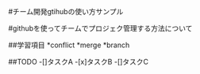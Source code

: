 #チーム開発gtihubの使い方サンプル

#githubを使ってチームでプロジェク管理する方法について

##学習項目
*conflict
*merge
*branch

##TODO
-[]タスクA
-[x]タスクB
-[]タスクC

